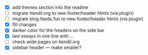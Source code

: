 
- [x] add themes section into the readme
- [ ] migrate tiendil.org to new footer/header htmls (via plugin)
- [ ] migrate blog.feeds.fun to new footer/header htmls (via plugin)
- [x] fill changes
- [x] darker color for the headers on the side bar
- [x] last essays in one line with …
- [ ] check wide pages on tiendil.org
- [x] sidebar header — make smaller?
